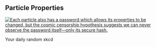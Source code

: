 ## Particle Properties
[![Each particle also has a password which allows its properties to be changed, but the cosmic censorship hypothesis suggests we can never observe the password itself—only its secure hash.](https://imgs.xkcd.com/comics/particle_properties.png)](https://xkcd.com/1862/ "Each particle also has a password which allows its properties to be changed, but the cosmic censorship hypothesis suggests we can never observe the password itself—only its secure hash.")

Your daily random xkcd
